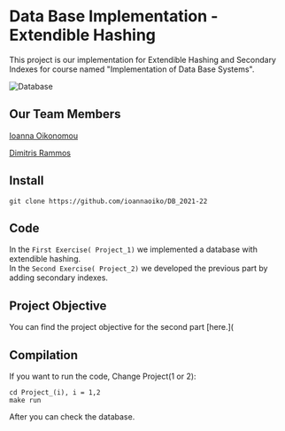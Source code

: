 # Data Base Implementation - Extendible Hashing
This project is our implementation for Extendible Hashing and Secondary Indexes for course named "Implementation of Data Base Systems".

![Database](https://miro.medium.com/max/750/0*rwqI3XKmDZgsVuxr.jpg)

## Our Team Members
[Ioanna Oikonomou](https://github.com/ioannaoiko)

[Dimitris Rammos](https://github.com/DimitrisRammos)

## Install
```
git clone https://github.com/ioannaoiko/DB_2021-22
```
## Code
In the `First Exercise( Project_1)` we implemented a database with extendible hashing.<br>
In the `Second Exercise( Project_2)` we developed the previous part by adding secondary indexes.



## Project Objective
You can find the project objective for the second part [here.](


## Compilation
If you want to run the code, Change Project(1 or 2):
```
cd Project_(i), i = 1,2
make run
```
After you can check the database.
